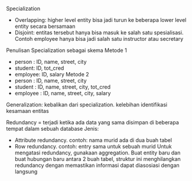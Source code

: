 Specialization
- Overlapping: higher level entity bisa jadi turun ke beberapa lower level entity secara bersamaan
- Disjoint: entitas tersebut hanya bisa masuk ke salah satu spesialisasi. Contoh employee hanya bisa jadi salah satu instructor atau secretary

Penulisan Specialization sebagai skema
Metode 1
- person : ID, name, street, city
- student: ID, tot_cred
- employee: ID, salary
Metode 2
- person : ID, name, street, city
- student : ID, name, street, city, tot_cred
- employee : ID, name, street, city, salary

Generalization: kebalikan dari specialization. kelebihan identifikasi kesamaan entitas

Redundancy = terjadi ketika ada data yang sama disimpan di beberapa tempat dalam sebuah database
Jenis:
- Attribute redundancy. contoh: nama murid ada di dua buah tabel
- Row redundancy. contoh: entry sama untuk sebuah murid
Untuk mengatasi redundancy, gunakaan aggregation.
Buat entity baru dan buat hubungan baru antara 2 buah tabel, struktur ini menghilangkan redundancy dengan memastikan informasi dapat diasosiasi dengan langsung
